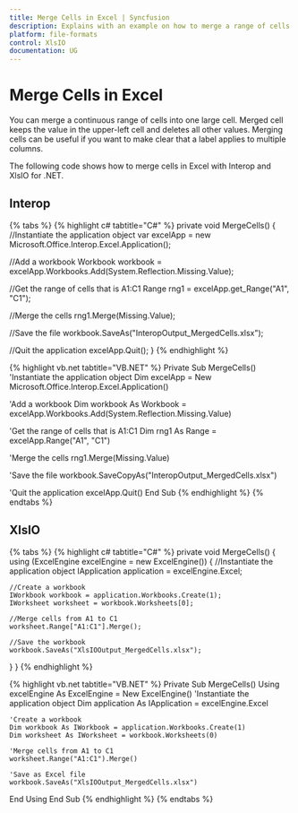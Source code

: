 ```yaml
---
title: Merge Cells in Excel | Syncfusion
description: Explains with an example on how to merge a range of cells in Excel into a single cell programattically, using Interop and XlsIO.
platform: file-formats
control: XlsIO
documentation: UG
---
```


# Merge Cells in Excel

You can merge a continuous range of cells into one large cell. Merged cell keeps the value in the upper-left cell and deletes all other values. Merging cells can be useful if you want to make clear that a label applies to multiple columns.

The following code shows how to merge cells in Excel with Interop and XlsIO for .NET.

## Interop

{% tabs %}
{% highlight c# tabtitle="C#" %}
private void MergeCells()
{
  //Instantiate the application object
  var excelApp = new Microsoft.Office.Interop.Excel.Application();

  //Add a workbook
  Workbook workbook = excelApp.Workbooks.Add(System.Reflection.Missing.Value);

  //Get the range of cells that is A1:C1
  Range rng1 = excelApp.get_Range("A1", "C1");

  //Merge the cells
  rng1.Merge(Missing.Value);

  //Save the file
  workbook.SaveAs("InteropOutput_MergedCells.xlsx");

  //Quit the application
  excelApp.Quit();
}
{% endhighlight %}

{% highlight vb.net tabtitle="VB.NET" %}
Private Sub MergeCells()
  'Instantiate the application object
  Dim excelApp = New Microsoft.Office.Interop.Excel.Application()

  'Add a workbook
  Dim workbook As Workbook = excelApp.Workbooks.Add(System.Reflection.Missing.Value)

  'Get the range of cells that is A1:C1
  Dim rng1 As Range = excelApp.Range("A1", "C1")

  'Merge the cells
  rng1.Merge(Missing.Value)

  'Save the file
  workbook.SaveCopyAs("InteropOutput_MergedCells.xlsx")

  'Quit the application
  excelApp.Quit()
End Sub
{% endhighlight %}
{% endtabs %}

## XlsIO

{% tabs %}
{% highlight c# tabtitle="C#" %}
private void MergeCells()
{
  using (ExcelEngine excelEngine = new ExcelEngine())
  {
    //Instantiate the application object
    IApplication application = excelEngine.Excel;

    //Create a workbook
    IWorkbook workbook = application.Workbooks.Create(1);
    IWorksheet worksheet = workbook.Worksheets[0];

    //Merge cells from A1 to C1
    worksheet.Range["A1:C1"].Merge();

    //Save the workbook
    workbook.SaveAs("XlsIOOutput_MergedCells.xlsx");
  }
}
{% endhighlight %}

{% highlight vb.net tabtitle="VB.NET" %}
Private Sub MergeCells()
  Using excelEngine As ExcelEngine = New ExcelEngine()
    'Instantiate the application object
    Dim application As IApplication = excelEngine.Excel

    'Create a workbook
    Dim workbook As IWorkbook = application.Workbooks.Create(1)
    Dim worksheet As IWorksheet = workbook.Worksheets(0)

    'Merge cells from A1 to C1
    worksheet.Range("A1:C1").Merge()

    'Save as Excel file
    workbook.SaveAs("XlsIOOutput_MergedCells.xlsx")
  End Using
End Sub
{% endhighlight %}
{% endtabs %}
